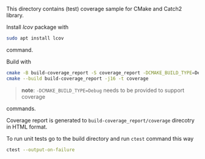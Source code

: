 This directory contains (test) coverage sample for CMake and Catch2 library.

Install *lcov* package with

```bash
sudo apt install lcov
```

command.

Build with

```bash
cmake -B build-coverage_report -S coverage_report -DCMAKE_BUILD_TYPE=Debug
cmake --build build-coverage_report -j16 -t coverage
```

> **note**: `-DCMAKE_BUILD_TYPE=Debug` needs to be provided to support coverage 

commands.

Coverage report is generated to `build-coverage_report/coverage` direcotry in HTML format.

To run unit tests go to the build directory and run `ctest` command this way

```bash
ctest --output-on-failure
```
